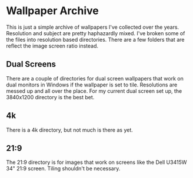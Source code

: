 # Wallpaper Archive

This is just a simple archive of wallpapers I've collected over the years. Resolution and subject are pretty haphazardly mixed. I've broken some of the files into resolution based directories. There are a few folders that are reflect the image screen ratio instead.



## Dual Screens

There are a couple of directories for dual screen wallpapers that work on dual monitors in Windows if the wallpaper is set to tile. Resolutions are messed up and all over the place. For my current dual screen set up, the 3840x1200 directory is the best bet.

## 4k

There is a 4k directory, but not much is there as yet.

## 21:9

The 21:9 directory is for images that work on screens like the Dell U3415W 34" 21:9 screen. Tiling shouldn't be necessary.
